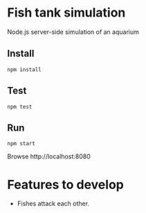 # Fish tank simulation
Node.js server-side simulation of an aquarium

## Install
```
npm install
```

## Test
```
npm test
```

## Run
```
npm start
```

Browse http://localhost:8080

# Features to develop
- Fishes attack each other.
